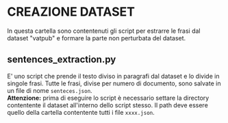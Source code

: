 # CREAZIONE DATASET

In questa cartella sono contentenuti gli script per estrarre le frasi dal dataset "vatpub" e formare la parte non perturbata del dataset.

## sentences_extraction.py
E' uno script che prende il testo diviso in paragrafi dal dataset e lo divide in singole frasi. Tutte le frasi, divise per numero di documento, sono salvate in un file di nome ```senteces.json```. <br>
**Attenzione:** prima di eseguire lo script è necessario settare la directory contentente il dataset all'interno dello script stesso. Il path deve essere quello della cartella contentente tutti i file ```xxxx.json```.